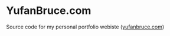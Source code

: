 # YufanBruce.com

Source code for my personal portfolio webiste ([yufanbruce.com](http://yufanbruce.com))
